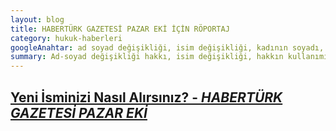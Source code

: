 ```yaml
---
layout: blog
title: HABERTÜRK GAZETESİ PAZAR EKİ İÇİN RÖPORTAJ
category: hukuk-haberleri
googleAnahtar: ad soyad değişikliği, isim değişikliği, kadının soyadı, avukat, ataköy avukat, bakırköy avukat, istanbul avukat
summary: Ad-soyad değişikliği hakkı, isim değişikliği, hakkın kullanımına dair prosedür, boşanan kadının soyadı değişikliği istemi gibi konularla ilgili röportajdır.
---
```

[Yeni İsminizi Nasıl Alırsınız? - ***HABERTÜRK GAZETESİ PAZAR EKİ***](http://www.haberturk.com/yasam/haber/1059411-yeni-isminizi-nasil-alirsiniz)
---
